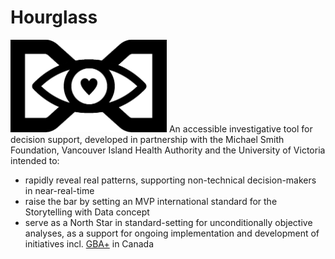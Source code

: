 # Hourglass
<img src="hourglass.png" width="250">
An accessible investigative tool for decision support, developed in partnership with the Michael Smith Foundation, Vancouver Island Health Authority and the University of Victoria intended to:

* rapidly reveal real patterns, supporting non-technical decision-makers in near-real-time
* raise the bar by setting an MVP international standard for the Storytelling with Data concept
* serve as a North Star in standard-setting for unconditionally objective analyses, as a support for ongoing implementation and development of initiatives incl. [GBA+](https://www2.gov.bc.ca/assets/gov/british-columbians-our-governments/services-policies-for-government/gender-equity/factsheet-gba.pdf) in Canada

